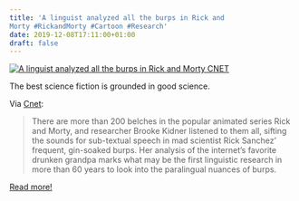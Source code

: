 ```yaml
---
title: 'A linguist analyzed all the burps in Rick and
Morty #RickandMorty #Cartoon #Research'
date: 2019-12-08T17:11:00+01:00
draft: false
---
```


[![A linguist analyzed all the burps in Rick and Morty CNET](https://cdn-blog.adafruit.com/uploads/2019/12/A_linguist_analyzed_all_the_burps_in_Rick_and_Morty_-_CNET.png "A_linguist_analyzed_all_the_burps_in_Rick_and_Morty_-_CNET.png")](https://www.cnet.com/news/could-rick-and-morty-burps-contain-a-hidden-meaning/)

The best science fiction is grounded in good science.

Via [Cnet](https://www.cnet.com/news/could-rick-and-morty-burps-contain-a-hidden-meaning/):

> There are more than 200 belches in the popular animated series Rick and Morty, and researcher Brooke Kidner listened to them all, sifting the sounds for sub-textual speech in mad scientist Rick Sanchez’ frequent, gin-soaked burps. Her analysis of the internet’s favorite drunken grandpa marks what may be the first linguistic research in more than 60 years to look into the paralingual nuances of burps.

[Read more!](https://www.cnet.com/news/could-rick-and-morty-burps-contain-a-hidden-meaning/)